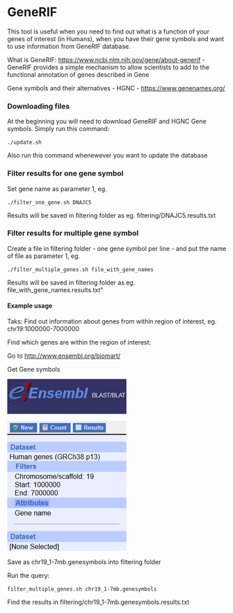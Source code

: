 # GeneRIF

This tool is useful when you need to find out what is a function of your genes of interest (in Humans), when you have their gene symbols and want to use information from GeneRIF database. 

What is GeneRIF: https://www.ncbi.nlm.nih.gov/gene/about-generif -  GeneRIF provides a simple mechanism to allow scientists to add to the functional annotation of genes described in Gene 

Gene symbols and their alternatives - HGNC - https://www.genenames.org/

### Downloading files

At the beginning you will need to download GeneRIF and HGNC Gene symbols. Simply run this command:

```
./update.sh
```
Also run this command whenewever you want to update the database

### Filter results for one gene symbol

Set gene name as parameter 1, eg. 

```
./filter_one_gene.sh DNAJC5
```
Results will be saved in filtering folder as eg. filtering/DNAJC5.results.txt


### Filter results for multiple gene symbol

Create a file in filtering folder - one gene symbol per line - and put the name of file as parameter 1, eg. 
```
./filter_multiple_genes.sh file_with_gene_names

```
Results will be saved in filtering folder as eg. file_with_gene_names.results.txt"

#### Example usage

Taks: Find out information about genes from within region of interest, eg. chr19:1000000-7000000

Find which genes are within the region of interest: 

Go to http://www.ensembl.org/biomart/

Get Gene symbols

![Ensembl](img/ensembl.png)

Save as chr19_1-7mb.genesymbols into filtering folder

Run the query:

```
filter_multiple_genes.sh chr19_1-7mb.genesymbols
```

Find the results in filtering/chr19_1-7mb.genesymbols.results.txt
